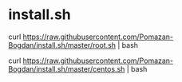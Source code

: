 # install.sh

curl https://raw.githubusercontent.com/Pomazan-Bogdan/install.sh/master/root.sh | bash

curl https://raw.githubusercontent.com/Pomazan-Bogdan/install.sh/master/centos.sh | bash
